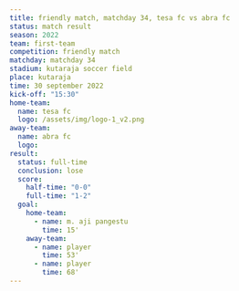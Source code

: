 ```yaml
---
title: friendly match, matchday 34, tesa fc vs abra fc
status: match result
season: 2022
team: first-team
competition: friendly match
matchday: matchday 34
stadium: kutaraja soccer field
place: kutaraja
time: 30 september 2022
kick-off: "15:30"
home-team:
  name: tesa fc
  logo: /assets/img/logo-1_v2.png
away-team:
  name: abra fc
  logo: 
result:
  status: full-time
  conclusion: lose
  score:
    half-time: "0-0"
    full-time: "1-2"
  goal:
    home-team:
      - name: m. aji pangestu
        time: 15'
    away-team:
      - name: player
        time: 53'
      - name: player
        time: 68'
---
```

